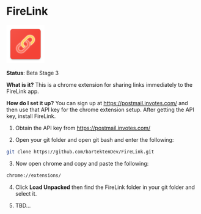 # FireLink
<img src="images/web_hi_res_512.png" width="100px" height="100px"/>

**Status**: Beta Stage 3

**What is it?** This is a chrome extension for sharing links immediately to the
FireLink app.

**How do I set it up?** You can sign up at https://postmail.invotes.com/ and
then use that API key for the chrome extension setup. After getting the API
key, install FireLink.

1. Obtain the API key from https://postmail.invotes.com/

2. Open your git folder and open git bash and enter the following:

```sh
git clone https://github.com/bartektenDev/FireLink.git
```

3. Now open chrome and copy and paste the following:

```sh
chrome://extensions/
```
4. Click **Load Unpacked** then find the FireLink folder in your git folder and
select it.

5. TBD...
